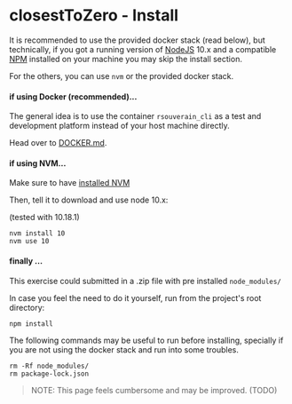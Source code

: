 # closestToZero - Install

It is recommended to use the provided docker stack (read below), but technically, if you got a running version of [NodeJS](https://nodejs.org/en/download/) 10.x and a compatible [NPM](https://www.npmjs.com/get-npm) installed on your machine you may skip the install section.

For the others, you can use `nvm` or the provided docker stack.

#### if using Docker (recommended)...

The general idea is to use the container `rsouverain_cli` as a test and development platform instead of your host machine directly.

Head over to [DOCKER.md](./DOCKER.md).

#### if using NVM...

Make sure to have [installed NVM](https://github.com/nvm-sh/nvm#installation-and-update)

Then, tell it to download and use node 10.x:

(tested with 10.18.1)

```shell script
nvm install 10
nvm use 10
```

#### finally ...

This exercise could submitted in a .zip file with pre installed `node_modules/`

In case you feel the need to do it yourself, run from the project's root directory:
 
```shell script
npm install
 ```

The following commands may be useful to run before installing, specially if you are not using the docker stack and run into some troubles.
```shell script
rm -Rf node_modules/
rm package-lock.json
 ```

> NOTE: This page feels cumbersome and may be improved. (TODO)
